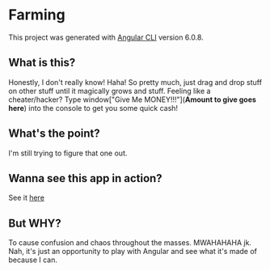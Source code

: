 # Farming

This project was generated with [Angular CLI](https://github.com/angular/angular-cli) version 6.0.8.

## What is this?
Honestly, I don't really know! Haha!
So pretty much, just drag and drop stuff on other stuff until it magically grows and stuff. Feeling like a cheater/hacker? Type window["Give Me MONEY!!!"](**Amount to give goes here**) into the console to get you some quick cash!

## What's the point?
I'm still trying to figure that one out.


## Wanna see this app in action?
See it [here](http://nate-farm.herokuapp.com)

## But WHY?
To cause confusion and chaos throughout the masses. MWAHAHAHA jk. Nah, it's just an opportunity to play with Angular and see what it's made of because I can.